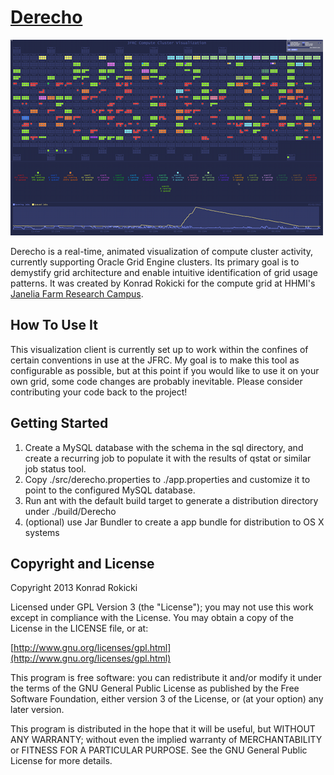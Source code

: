 # [Derecho](http://github.com/krokicki/derecho) 

![Derecho Screenshot](images/screenshots/derecho_0_sm.png)

Derecho is a real-time, animated visualization of compute cluster activity, currently supporting Oracle Grid Engine clusters. Its primary goal is to demystify grid architecture and enable intuitive identification of grid usage patterns. It was created by Konrad Rokicki for the compute grid at HHMI's [Janelia Farm Research Campus](http://www.janelia.org/).

## How To Use It

This visualization client is currently set up to work within the confines of certain conventions in use at the JFRC. My goal is to make this tool as configurable as possible, but at this point if you would like to use it on your own grid, some code changes are probably inevitable. Please consider contributing your code back to the project!

## Getting Started

1. Create a MySQL database with the schema in the sql directory, and create a recurring job to populate it with the results of qstat or similar job status tool.
2. Copy ./src/derecho.properties to ./app.properties and customize it to point to the configured MySQL database.
3. Run ant with the default build target to generate a distribution directory under ./build/Derecho
4. (optional) use Jar Bundler to create a app bundle for distribution to OS X systems

## Copyright and License

Copyright 2013 Konrad Rokicki

Licensed under GPL Version 3 (the "License");
you may not use this work except in compliance with the License.
You may obtain a copy of the License in the LICENSE file, or at:

  [http://www.gnu.org/licenses/gpl.html](http://www.gnu.org/licenses/gpl.html)

This program is free software: you can redistribute it and/or modify
it under the terms of the GNU General Public License as published by
the Free Software Foundation, either version 3 of the License, or
(at your option) any later version.

This program is distributed in the hope that it will be useful,
but WITHOUT ANY WARRANTY; without even the implied warranty of
MERCHANTABILITY or FITNESS FOR A PARTICULAR PURPOSE. See the
GNU General Public License for more details.


